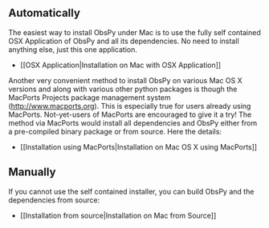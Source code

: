 ## Automatically

The easiest way to install ObsPy under Mac is to use the fully self contained OSX Application of ObsPy and all its dependencies. No need to install anything else, just this one application.

  * [[OSX Application|Installation on Mac with OSX Application]]

Another very convenient method to install ObsPy on various Mac OS X versions and along with various other python packages is though the MacPorts Projects package management system (http://www.macports.org). This is especially true for users already using MacPorts. Not-yet-users of MacPorts are encouraged to give it a try! The method via MacPorts would install all dependencies and ObsPy either from a pre-compiled binary package or from source. Here the details:

  * [[Installation using MacPorts|Installation on Mac OS X using MacPorts]]

## Manually

If you cannot use the self contained installer, you can build ObsPy and the dependencies from source:

 * [[Installation from source|Installation on Mac from Source]]